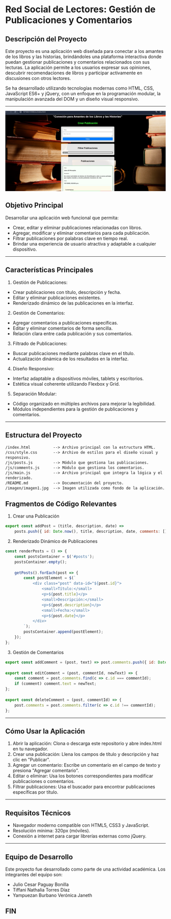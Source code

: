 # Red Social de Lectores: Gestión de Publicaciones y Comentarios

## Descripción del Proyecto

Este proyecto es una aplicación web diseñada para conectar a los amantes de los libros y las historias, brindándoles una plataforma interactiva donde puedan gestionar publicaciones y comentarios relacionados con sus lecturas. La aplicación permite a los usuarios expresar sus opiniones, descubrir recomendaciones de libros y participar activamente en discusiones con otros lectores.

Se ha desarrollado utilizando tecnologías modernas como HTML, CSS, JavaScript ES6+ y jQuery, con un enfoque en la programación modular, la manipulación avanzada del DOM y un diseño visual responsivo.

---
![Proyecto](https://github.com/JCPB2000/red-social-post-comentarios-jquery/blob/master/imagen/P1.jpg?raw=true)
## Objetivo Principal

Desarrollar una aplicación web funcional que permita:

* Crear, editar y eliminar publicaciones relacionadas con libros.
* Agregar, modificar y eliminar comentarios para cada publicación.
* Filtrar publicaciones por palabras clave en tiempo real.
* Brindar una experiencia de usuario atractiva y adaptable a cualquier dispositivo.
---

## Características Principales

1. Gestión de Publicaciones:
* Crear publicaciones con título, descripción y fecha.
* Editar y eliminar publicaciones existentes.
* Renderizado dinámico de las publicaciones en la interfaz.

2. Gestión de Comentarios:
* Agregar comentarios a publicaciones específicas.
* Editar y eliminar comentarios de forma sencilla.
* Relación clara entre cada publicación y sus comentarios.

3. Filtrado de Publicaciones:
* Buscar publicaciones mediante palabras clave en el título.
* Actualización dinámica de los resultados en la interfaz.

4. Diseño Responsivo:
* Interfaz adaptable a dispositivos móviles, tablets y escritorios.
* Estética visual coherente utilizando Flexbox y Grid.

5. Separación Modular:
* Código organizado en múltiples archivos para mejorar la legibilidad.
* Módulos independientes para la gestión de publicaciones y comentarios.
---

## Estructura del Proyecto
```
/index.html          --> Archivo principal con la estructura HTML.
/css/style.css       --> Archivo de estilos para el diseño visual y responsivo.
/js/posts.js         --> Módulo que gestiona las publicaciones.
/js/comments.js      --> Módulo que gestiona los comentarios.
/js/main.js          --> Archivo principal que integra la lógica y el renderizado.
/README.md           --> Documentación del proyecto.
/imagen/imagen1.jpg  --> Imagen utilizada como fondo de la aplicación.
```
## Fragmentos de Código Relevantes
1. Crear una Publicación

```posts.js
export const addPost = (title, description, date) => 
    posts.push({ id: Date.now(), title, description, date, comments: [] });
```

2. Renderizado Dinámico de Publicaciones

```main.js
const renderPosts = () => {
    const postsContainer = $('#posts');
    postsContainer.empty();

    getPosts().forEach(post => {
        const postElement = $(`
            <div class="post" data-id="${post.id}">
                <small>Título:</small>
                <p>${post.title}</p>
                <small>Descripción:</small>
                <p>${post.description}</p>
                <small>Fecha:</small>
                <p>${post.date}</p>
            </div>
        `);
        postsContainer.append(postElement);
    });
};
```
3. Gestión de Comentarios 

   
```comments.js
export const addComment = (post, text) => post.comments.push({ id: Date.now(), text });

export const editComment = (post, commentId, newText) => {
    const comment = post.comments.find(c => c.id === commentId);
    if (comment) comment.text = newText;
};

export const deleteComment = (post, commentId) => {
    post.comments = post.comments.filter(c => c.id !== commentId);
};
```
---
## Cómo Usar la Aplicación

1. Abrir la aplicación: Clona o descarga este repositorio y abre index.html en tu navegador.
2. Crear una publicación: Llena los campos de título y descripción y haz clic en "Publicar".
3. Agregar un comentario: Escribe un comentario en el campo de texto y presiona "Agregar comentario".
4. Editar o eliminar: Usa los botones correspondientes para modificar publicaciones o comentarios.
5. Filtrar publicaciones: Usa el buscador para encontrar publicaciones específicas por título.
---
## Requisitos Técnicos
* Navegador moderno compatible con HTML5, CSS3 y JavaScript.
* Resolución mínima: 320px (móviles).
* Conexión a internet para cargar librerías externas como jQuery.
---
## Equipo de Desarrollo
Este proyecto fue desarrollado como parte de una actividad académica. Los integrantes del equipo son:

* Julio Cesar Paguay Bonilla
* Tiffani Nathalia Torres Díaz
* Yampuezan Burbano Verónica Janeth

## FIN
